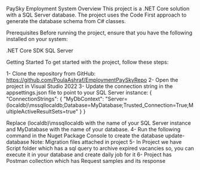 PaySky Employment System
Overview
This project is a .NET Core solution with a SQL Server database. The project uses the Code First approach to generate the database schema from C# classes.

Prerequisites
Before running the project, ensure that you have the following installed on your system:

.NET Core SDK 
SQL Server 

Getting Started
To get started with the project, follow these steps:

1- Clone the repository from GitHub:
  https://github.com/PoulaAshraf/EmploymentPaySkyRepo
2- Open the project in Visual Studio 2022
3- Update the connection string in the appsettings.json file to point to your SQL Server instance:
  {
  "ConnectionStrings": {
    "MyDbContext": "Server=(localdb)\\mssqllocaldb;Database=MyDatabase;Trusted_Connection=True;MultipleActiveResultSets=true"
  }
  }

  Replace (localdb)\\mssqllocaldb with the name of your SQL Server instance and MyDatabase with the name of your database.
4- Run the following command in the Nuget Package Console to create the database 
  update-database 
  Note: Migration files attached in project
5- In Project we have Script folder which has a sql query to archive expired vacancies so, you can execute it in your database and create daily job for it 
6- Project has Postman collection which has Request samples and its response 
